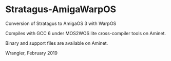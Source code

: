# Stratagus-AmigaWarpOS
Conversion of Stratagus to AmigaOS 3 with WarpOS

Compiles with GCC 6 under MOS2WOS lite cross-compiler tools on Aminet.

Binary and support files are available on Aminet.

Wrangler, February 2019
